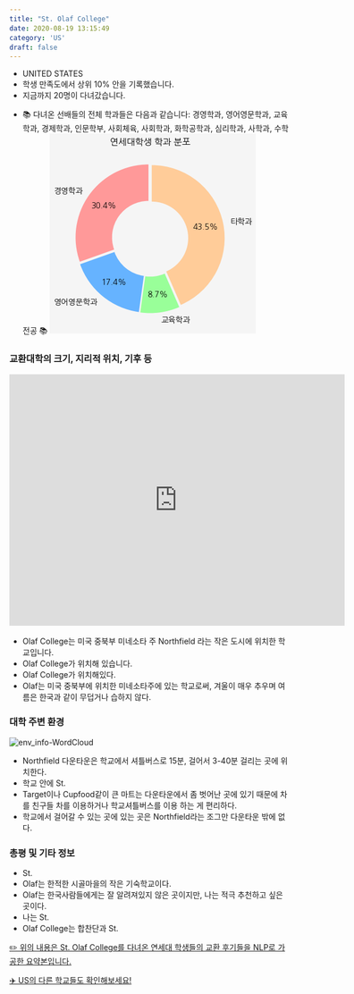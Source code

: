 ```yaml
---
title: "St. Olaf College"
date: 2020-08-19 13:15:49
category: 'US'
draft: false
---
```



* UNITED STATES
* 학생 만족도에서 상위 10% 안을 기록했습니다.
* 지금까지 20명이 다녀갔습니다. 
- 📚 다녀온 선배들의 전체 학과들은 다음과 같습니다: 경영학과, 영어영문학과, 교육학과, 경제학과, 인문학부, 사회체육, 사회학과, 화학공학과, 심리학과, 사학과, 수학전공 📚
![department-info](../plots/US000168.png)
### 교환대학의 크기, 지리적 위치, 기후 등
<iframe
width="600"
height="450"
frameborder="0" style="border:0"
src="https://www.google.com/maps/embed/v1/place?key=AIzaSyC9e1AME-pVmWC4hBpFdu5S4dKzyepa3HQ&q=St.+Olaf+College&center=44.4616634,-93.1826784&zoom=14" allowfullscreen>
</iframe>

* Olaf College는 미국 중북부 미네소타 주 Northfield 라는 작은 도시에 위치한 학교입니다.
* Olaf College가 위치해 있습니다.
* Olaf College가 위치해있다.
* Olaf는 미국 중북부에 위치한 미네소타주에 있는 학교로써, 겨울이 매우 추우며 여름은 한국과 같이 무덥거나 습하지 않다.


### 대학 주변 환경

![env_info-WordCloud](../univ_wordclouds_okt/env_info/US000168_env_info_okt.png)

* Northfield 다운타운은 학교에서 셔틀버스로 15분, 걸어서 3-40분 걸리는 곳에 위치한다.
* 학교 안에 St.
* Target이나 Cupfood같이 큰 마트는 다운타운에서 좀 벗어난 곳에 있기 때문에 차를 친구들 차를 이용하거나 학교셔틀버스를 이용 하는 게 편리하다.
* 학교에서 걸어갈 수 있는 곳에 있는 곳은 Northfield라는 조그만 다운타운 밖에 없다.


### 총평 및 기타 정보 
* St.
* Olaf는 한적한 시골마을의 작은 기숙학교이다.
* Olaf는 한국사람들에게는 잘 알려져있지 않은 곳이지만, 나는 적극 추천하고 싶은 곳이다.
* 나는 St.
* Olaf College는 합찬단과 St.


[✏️ 위의 내용은 St. Olaf College를 다녀온 연세대 학생들의 교환 후기들을 NLP로 가공한 요약본입니다.](http://oia.yonsei.ac.kr/partner/expReport.asp?ucode=US000168&bgbn=A)

[✈️ US의 다른 학교들도 확인해보세요!](https://yonsei-exchange.netlify.app/?category=US)

